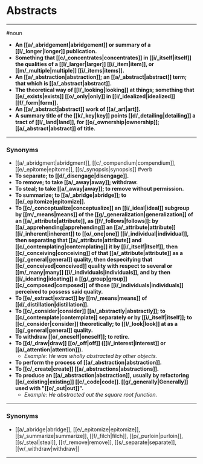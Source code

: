 # Abstracts
---
#noun
- **An [[a/_abridgement|abridgement]] or summary of a [[l/_longer|longer]] publication.**
- **Something that [[c/_concentrates|concentrates]] in [[i/_itself|itself]] the qualities of a [[l/_larger|larger]] [[i/_item|item]], or [[m/_multiple|multiple]] [[i/_items|items]].**
- **An [[a/_abstraction|abstraction]]; an [[a/_abstract|abstract]] term; that which is [[a/_abstract|abstract]].**
- **The theoretical way of [[l/_looking|looking]] at things; something that [[e/_exists|exists]] [[o/_only|only]] in [[i/_idealized|idealized]] [[f/_form|form]].**
- **An [[a/_abstract|abstract]] work of [[a/_art|art]].**
- **A summary title of the [[k/_key|key]] points [[d/_detailing|detailing]] a tract of [[l/_land|land]], for [[o/_ownership|ownership]]; [[a/_abstract|abstract]] of title.**
---
### Synonyms
- [[a/_abridgment|abridgment]], [[c/_compendium|compendium]], [[e/_epitome|epitome]], [[s/_synopsis|synopsis]]
#verb
- **To separate; to [[d/_disengage|disengage]].**
- **To remove; to take [[a/_away|away]]; withdraw.**
- **To steal; to take [[a/_away|away]]; to remove without permission.**
- **To summarize; to [[a/_abridge|abridge]]; to [[e/_epitomize|epitomize]].**
- **To [[c/_conceptualize|conceptualize]] an [[i/_ideal|ideal]] subgroup by [[m/_means|means]] of the [[g/_generalization|generalization]] of an [[a/_attribute|attribute]], as [[f/_follows|follows]]: by [[a/_apprehending|apprehending]] an [[a/_attribute|attribute]] [[i/_inherent|inherent]] to [[o/_one|one]] [[i/_individual|individual]], then separating that [[a/_attribute|attribute]] and [[c/_contemplating|contemplating]] it by [[i/_itself|itself]], then [[c/_conceiving|conceiving]] of that [[a/_attribute|attribute]] as a [[g/_general|general]] quality, then despecifying that [[c/_conceived|conceived]] quality with respect to several or [[m/_many|many]] [[i/_individuals|individuals]], and by then [[i/_ideating|ideating]] a [[g/_group|group]] [[c/_composed|composed]] of those [[i/_individuals|individuals]] perceived to possess said quality.**
- **To [[e/_extract|extract]] by [[m/_means|means]] of [[d/_distillation|distillation]].**
- **To [[c/_consider|consider]] [[a/_abstractly|abstractly]]; to [[c/_contemplate|contemplate]] separately or by [[i/_itself|itself]]; to [[c/_consider|consider]] theoretically; to [[l/_look|look]] at as a [[g/_general|general]] quality.**
- **To withdraw [[o/_oneself|oneself]]; to retire.**
- **To [[d/_draw|draw]] [[o/_off|off]] ([[i/_interest|interest]] or [[a/_attention|attention]]).**
	- _Example: He was wholly abstracted by other objects._
- **To perform the process of [[a/_abstraction|abstraction]].**
- **To [[c/_create|create]] [[a/_abstractions|abstractions]].**
- **To produce an [[a/_abstraction|abstraction]], usually by refactoring [[e/_existing|existing]] [[c/_code|code]]. [[g/_generally|Generally]] used with "[[o/_out|out]]".**
	- _Example: He abstracted out the square root function._
---
### Synonyms
- [[a/_abridge|abridge]], [[e/_epitomize|epitomize]], [[s/_summarize|summarize]], [[f/_filch|filch]], [[p/_purloin|purloin]], [[s/_steal|steal]], [[r/_remove|remove]], [[s/_separate|separate]], [[w/_withdraw|withdraw]]
---
